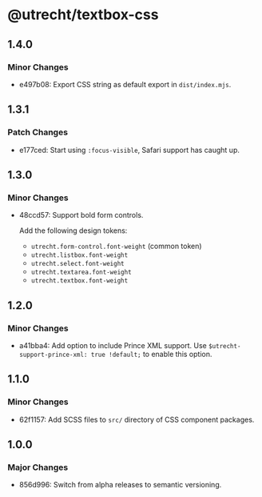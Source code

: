 # @utrecht/textbox-css

## 1.4.0

### Minor Changes

- e497b08: Export CSS string as default export in `dist/index.mjs`.

## 1.3.1

### Patch Changes

- e177ced: Start using `:focus-visible`, Safari support has caught up.

## 1.3.0

### Minor Changes

- 48ccd57: Support bold form controls.

  Add the following design tokens:

  - `utrecht.form-control.font-weight` (common token)
  - `utrecht.listbox.font-weight`
  - `utrecht.select.font-weight`
  - `utrecht.textarea.font-weight`
  - `utrecht.textbox.font-weight`

## 1.2.0

### Minor Changes

- a41bba4: Add option to include Prince XML support. Use `$utrecht-support-prince-xml: true !default;` to enable this option.

## 1.1.0

### Minor Changes

- 62f1157: Add SCSS files to `src/` directory of CSS component packages.

## 1.0.0

### Major Changes

- 856d996: Switch from alpha releases to semantic versioning.
